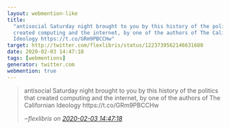 ```yaml
---
layout: webmention-like
title:
  "antisocial Saturday night brought to you by this history of the politics that
  created computing and the internet, by one of the authors of The Californian
  Ideology https://t.co/GRm9PBCCHw"
target: http://twitter.com/flexlibris/status/1223739562146631680
date: 2020-02-03 14:47:18
tags: [webmentions]
generator: twitter.com
webmention: true
---
```


<blockquote class="external-citation">
  <p>
    antisocial Saturday night brought to you by this history of the politics that created computing and the internet, by one of the authors of The Californian Ideology https://t.co/GRm9PBCCHw
  </p>
  <cite>‒<span class="p-author p-name">flexlibris</span>
    on
    <a href="http://twitter.com/flexlibris/status/1223739562146631680" rel="external nofollow" target="_blank">2020-02-03 14:47:18</a>
  </cite>
</blockquote>
